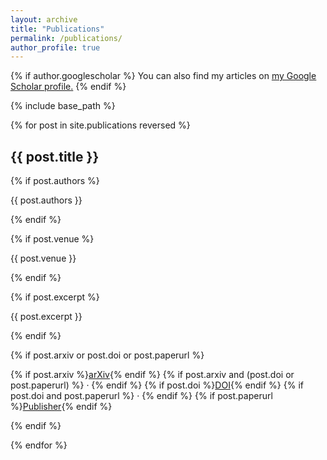 ```yaml
---
layout: archive
title: "Publications"
permalink: /publications/
author_profile: true
---
```


{% if author.googlescholar %}
  You can also find my articles on <u><a href="{{author.googlescholar}}">my Google Scholar profile</a>.</u>
{% endif %}

{% include base_path %}

{% for post in site.publications reversed %}
<article class="archive__item">
  <h2 class="archive__item-title">{{ post.title }}</h2>

  {% if post.authors %}
    <p class="archive__item-excerpt">{{ post.authors }}</p>
  {% endif %}

  {% if post.venue %}
    <p class="archive__item-excerpt">{{ post.venue }}</p>
  {% endif %}

  {% if post.excerpt %}
    <p class="archive__item-excerpt">{{ post.excerpt }}</p>
  {% endif %}

  {% if post.arxiv or post.doi or post.paperurl %}
    <p class="archive__item-excerpt">
      {% if post.arxiv %}<a href="https://arxiv.org/abs/{{ post.arxiv }}">arXiv</a>{% endif %}
      {% if post.arxiv and (post.doi or post.paperurl) %} · {% endif %}
      {% if post.doi %}<a href="https://doi.org/{{ post.doi }}">DOI</a>{% endif %}
      {% if post.doi and post.paperurl %} · {% endif %}
      {% if post.paperurl %}<a href="{{ post.paperurl }}">Publisher</a>{% endif %}
    </p>
  {% endif %}
</article>
{% endfor %}
